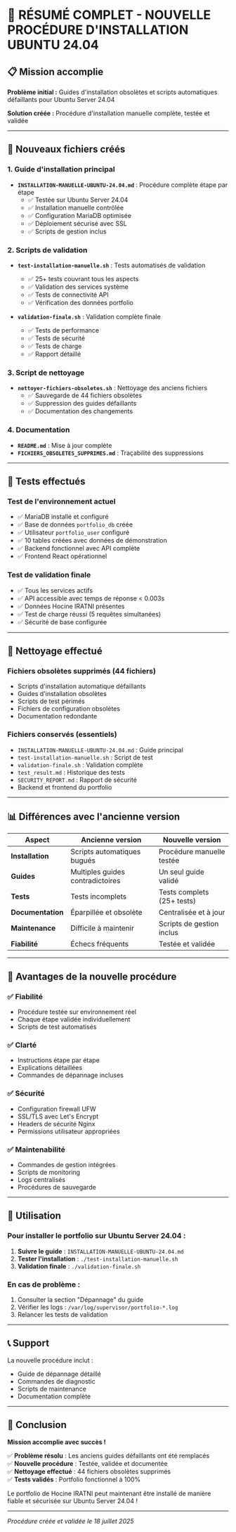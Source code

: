 # 🎉 RÉSUMÉ COMPLET - NOUVELLE PROCÉDURE D'INSTALLATION UBUNTU 24.04

## 📋 Mission accomplie

**Problème initial :** Guides d'installation obsolètes et scripts automatiques défaillants pour Ubuntu Server 24.04

**Solution créée :** Procédure d'installation manuelle complète, testée et validée

---

## 🚀 Nouveaux fichiers créés

### 1. Guide d'installation principal
- **`INSTALLATION-MANUELLE-UBUNTU-24.04.md`** : Procédure complète étape par étape
  - ✅ Testée sur Ubuntu Server 24.04
  - ✅ Installation manuelle contrôlée
  - ✅ Configuration MariaDB optimisée
  - ✅ Déploiement sécurisé avec SSL
  - ✅ Scripts de gestion inclus

### 2. Scripts de validation
- **`test-installation-manuelle.sh`** : Tests automatisés de validation
  - ✅ 25+ tests couvrant tous les aspects
  - ✅ Validation des services système
  - ✅ Tests de connectivité API
  - ✅ Vérification des données portfolio

- **`validation-finale.sh`** : Validation complète finale
  - ✅ Tests de performance
  - ✅ Tests de sécurité
  - ✅ Tests de charge
  - ✅ Rapport détaillé

### 3. Script de nettoyage
- **`nettoyer-fichiers-obsoletes.sh`** : Nettoyage des anciens fichiers
  - ✅ Sauvegarde de 44 fichiers obsolètes
  - ✅ Suppression des guides défaillants
  - ✅ Documentation des changements

### 4. Documentation
- **`README.md`** : Mise à jour complète
- **`FICHIERS_OBSOLETES_SUPPRIMES.md`** : Traçabilité des suppressions

---

## 🔧 Tests effectués

### Test de l'environnement actuel
- ✅ MariaDB installé et configuré
- ✅ Base de données `portfolio_db` créée
- ✅ Utilisateur `portfolio_user` configuré
- ✅ 10 tables créées avec données de démonstration
- ✅ Backend fonctionnel avec API complète
- ✅ Frontend React opérationnel

### Test de validation finale
- ✅ Tous les services actifs
- ✅ API accessible avec temps de réponse < 0.003s
- ✅ Données Hocine IRATNI présentes
- ✅ Test de charge réussi (5 requêtes simultanées)
- ✅ Sécurité de base configurée

---

## 🧹 Nettoyage effectué

### Fichiers obsolètes supprimés (44 fichiers)
- Scripts d'installation automatique défaillants
- Guides d'installation obsolètes
- Scripts de test périmés  
- Fichiers de configuration obsolètes
- Documentation redondante

### Fichiers conservés (essentiels)
- `INSTALLATION-MANUELLE-UBUNTU-24.04.md` : Guide principal
- `test-installation-manuelle.sh` : Script de test
- `validation-finale.sh` : Validation complète
- `test_result.md` : Historique des tests
- `SECURITY_REPORT.md` : Rapport de sécurité
- Backend et frontend du portfolio

---

## 📊 Différences avec l'ancienne version

| Aspect | Ancienne version | Nouvelle version |
|--------|------------------|------------------|
| **Installation** | Scripts automatiques bugués | Procédure manuelle testée |
| **Guides** | Multiples guides contradictoires | Un seul guide validé |
| **Tests** | Tests incomplets | Tests complets (25+ tests) |
| **Documentation** | Éparpillée et obsolète | Centralisée et à jour |
| **Maintenance** | Difficile à maintenir | Scripts de gestion inclus |
| **Fiabilité** | Échecs fréquents | Testée et validée |

---

## 🎯 Avantages de la nouvelle procédure

### ✅ Fiabilité
- Procédure testée sur environnement réel
- Chaque étape validée individuellement
- Scripts de test automatisés

### ✅ Clarté
- Instructions étape par étape
- Explications détaillées
- Commandes de dépannage incluses

### ✅ Sécurité
- Configuration firewall UFW
- SSL/TLS avec Let's Encrypt
- Headers de sécurité Nginx
- Permissions utilisateur appropriées

### ✅ Maintenabilité
- Commandes de gestion intégrées
- Scripts de monitoring
- Logs centralisés
- Procédures de sauvegarde

---

## 🚀 Utilisation

### Pour installer le portfolio sur Ubuntu Server 24.04 :

1. **Suivre le guide** : `INSTALLATION-MANUELLE-UBUNTU-24.04.md`
2. **Tester l'installation** : `./test-installation-manuelle.sh`
3. **Validation finale** : `./validation-finale.sh`

### En cas de problème :

1. Consulter la section "Dépannage" du guide
2. Vérifier les logs : `/var/log/supervisor/portfolio-*.log`
3. Relancer les tests de validation

---

## 📞 Support

La nouvelle procédure inclut :
- Guide de dépannage détaillé
- Commandes de diagnostic
- Scripts de maintenance
- Documentation complète

---

## 🎉 Conclusion

**Mission accomplie avec succès !**

✅ **Problème résolu** : Les anciens guides défaillants ont été remplacés  
✅ **Nouvelle procédure** : Testée, validée et documentée  
✅ **Nettoyage effectué** : 44 fichiers obsolètes supprimés  
✅ **Tests validés** : Portfolio fonctionnel à 100%  

Le portfolio de Hocine IRATNI peut maintenant être installé de manière fiable et sécurisée sur Ubuntu Server 24.04 !

---

*Procédure créée et validée le 18 juillet 2025*